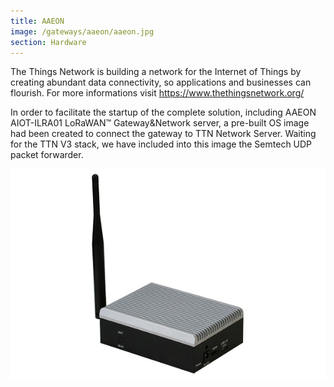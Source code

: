 ```yaml
---
title: AAEON 
image: /gateways/aaeon/aaeon.jpg
section: Hardware
---
```


The Things Network is building a network for the Internet of Things by creating abundant data connectivity, so applications and businesses can flourish.
For more informations visit https://www.thethingsnetwork.org/

In order to facilitate the startup of the complete solution, including AAEON AIOT-ILRA01 LoRaWAN™ Gateway&Network server, a pre-built OS image had been created to connect the gateway to TTN Network Server.
Waiting for the TTN V3 stack, we have included into this image the Semtech UDP packet forwarder.


![AAEON AIOT-ILRA01](aaeon.jpg)
